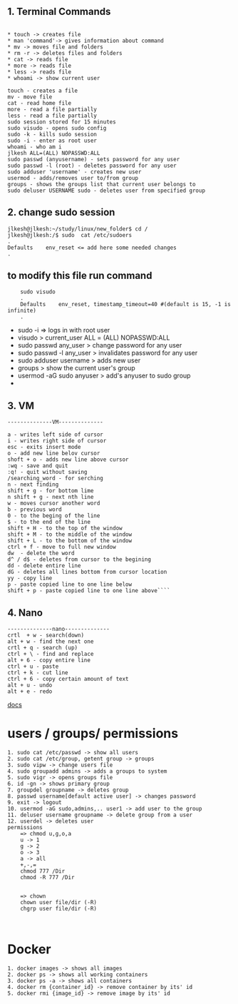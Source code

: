 
## 1.  Terminal Commands
```

* touch -> creates file
* man 'command'-> gives information about command 
* mv -> moves file and folders 
* rm -r -> deletes files and folders 
* cat -> reads file 
* more -> reads file 
* less -> reads file
* whoami -> show current user

touch - creates a file 
mv - move file
cat - read home file
more - read a file partially
less - read a file partially
sudo session stored for 15 minutes
sudo visudo - opens sudo config
sudo -k - kills sudo session
sudo -i - enter as root user
whoami - who am i
jlkesh ALL=(ALL) NOPASSWD:ALL
sudo passwd (anyusername) - sets password for any user
sudo passwd -l (root) - deletes password for any user
sudo adduser 'username' - creates new user
usermod - adds/removes user to/from group
groups - shows the groups list that current user belongs to
sudo deluser USERNAME sudo - deletes user from specified group
````


## 2.  change sudo session
```
jlkesh@jlkesh:~/study/linux/new_folder$ cd /
jlkesh@jlkesh:/$ sudo  cat /etc/sudoers
.
Defaults	env_reset <= add here some needed changes
.
```
## to modify this file  run command
```
    sudo visudo
    .
    Defaults	env_reset, timestamp_timeout=40 #(default is 15, -1 is infinite)
    .   
```
* sudo -i => logs in with root user
* visudo > current_user ALL = (ALL) NOPASSWD:ALL 
* sudo passwd any_user > change password for any user
* sudo passwd -l any_user > invalidates password for any user
* sudo adduser username > adds new user
* groups > show the current user's group
* usermod -aG sudo anyuser > add's anyuser to sudo group
* 
## 3. VM
````
--------------VM--------------

a - writes left side of cursor
i - writes right side of cursor
esc - exits insert mode
o - add new line belov cursor
shoft + o - adds new line above cursor
:wq - save and quit
:q! - quit without saving
/searching_word - for serching
n - next finding
shift + g - for bottom lime
n shift + g - next nth line
w - moves cursor another word
b - previous word
0 - to the beging of the line
$ - to the end of the line
shift + H - to the top of the window
shift + M - to the middle of the window
shift + L - to the bottom of the window
ctrl + f - move to full new window
dw  - delete the word
d^ / d$ - deletes from cursor to the begining
dd - delete entire line
dG - deletes all lines bottom from cursor location
yy - copy line
p - paste copied line to one line below
shift + p - paste copied line to one line above````
````
## 4. Nano
````
--------------nano--------------
crtl  + w - search(down)
alt + w - find the next one
crtl + q - search (up)
ctrl + \ - find and replace
alt + 6 - copy entire line
ctrl + u - paste
ctrl + k - cut line
ctrl + 6 - copy certain amount of text
alt + u - undo
alt + e - redo
````
[docs](https://www.nano-editor.org/dist/latest/nano.pdf)


# users / groups/ permissions
````
1. sudo cat /etc/passwd -> show all users
2. sudo cat /etc/group, getent group -> groups
3. sudo vipw -> change users file
4. sudo groupadd admins -> adds a groups to system
5. sudo vigr -> opens groups file
6. id -gn -> shows primary group
7. groupdel groupname -> deletes group
8. passwd username[default active user] -> changes password
9. exit -> logout
10. usermod -aG sudo,admins,.. user1 -> add user to the group
11. deluser username groupname -> delete group from a user
12. userdel -> deletes user
permissions
    => chmod u,g,o,a
    u -> 1
    g -> 2
    o -> 3
    a -> all
    +,-,=
    chmod 777 /Dir
    chmod -R 777 /Dir
    
    
    => chown
    chown user file/dir (-R)
    chgrp user file/dir (-R)
    
    
````
# Docker
````
1. docker images -> shows all images
2. docker ps -> shows all working containers
3. docker ps -a -> shows all containers
4. docker rm {container_id} -> remove container by its' id
5. docker rmi {image_id} -> remove image by its' id
    
    
````


